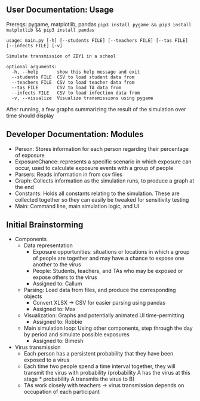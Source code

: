 User Documentation: Usage
---
Prereqs: pygame, matplotlib, pandas
`pip3 install pygame && pip3 install matplotlib && pip3 install pandas`

```
usage: main.py [-h] [--students FILE] [--teachers FILE] [--tas FILE] [--infects FILE] [-v]

Simulate transmission of ZBY1 in a school

optional arguments:
  -h, --help       show this help message and exit
  --students FILE  CSV to load student data from
  --teachers FILE  CSV to load teacher data from
  --tas FILE       CSV to load TA data from
  --infects FILE   CSV to load infection data from
  -v, --visualize  Visualize transmissions using pygame
```

After running, a few graphs summarizing the result of the simulation over time should display


Developer Documentation: Modules
---
* Person: Stores information for each person regarding their percentage of exposure
* ExposureChance: represents a specific scenario in which exposure can occur, used to calculate exposure events with a group of people
* Parsers: Reads information in from csv files
* Graph: Collects information as the simulation runs, to produce a graph at the end
* Constants: Holds all constants relating to the simulation. These are collected together so they can easily be tweaked for sensitivity testing
* Main: Command line, main simulation logic, and UI


Initial Brainstorming
---
* Components
    * Data representation
        * Exposure opportunities: situations or locations in which a group of people are together and may have a chance to expose one another to the virus
        * People: Students, teachers, and TAs who may be exposed or expose others to the virus
        * Assigned to: Callum
    * Parsing: Load data from files, and produce the corresponding objects
        * Convert XLSX -> CSV for easier parsing using pandas
        * Assigned to: Max
    * Visualization: Graphs and potentially animated UI time-permitting
        * Assigned to: Robbie
    * Main simulation loop: Using other components, step through the day by period and simulate possible exposures
        * Assigned to: Bimesh
* Virus transmission
    * Each person has a persistent probability that they have been exposed to a virus
    * Each time two people spend a time interval together, they will transmit the virus with probability (probability A has the virus at this stage \* probability A transmits the virus to B)
    * TAs work closely with teachers -> virus transmission depends on occupation of each participant
